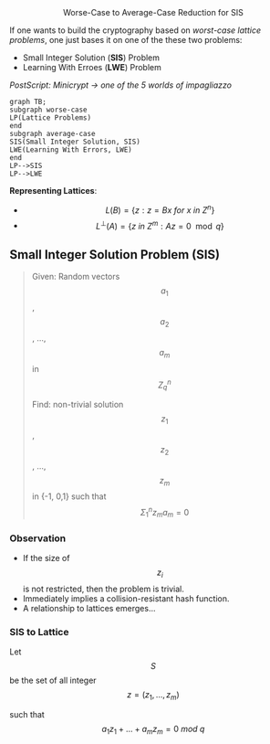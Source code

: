 <center>Worse-Case to Average-Case Reduction for SIS</center>

If one wants to build the cryptography based on *worst-case lattice problems*, one just bases it on one of the these two problems:

- Small Integer Solution (**SIS**) Problem
- Learning With Erroes (**LWE**) Problem

*PostScript: Minicrypt &rarr; one of the 5 worlds of impagliazzo*

```mermaid
graph TB;
subgraph worse-case
LP(Lattice Problems)
end
subgraph average-case
SIS(Small Integer Solution, SIS)
LWE(Learning With Errors, LWE)
end
LP-->SIS
LP-->LWE
```



**Representing Lattices**:

- $$L(B) = \{z: z = Bx\ for\ x\ in\ Z^n\}$$
- $$L^{\perp}(A) = \{z\ in\ Z^m:Az = 0 \mod q\}$$

  

 ## Small Integer Solution Problem (SIS)

> Given: Random vectors $$a_1$$, $$a_2$$, ..., $$a_m$$ in $$Z^n_q$$
>
> Find: non-trivial solution $$z_1$$, $$z_2$$, ..., $$z_m$$ in {-1, 0,1} such that $$\Sigma_1^n z_ma_m = 0$$

### Observation

- If the size of $$z_i$$ is not restricted, then the problem is trivial.
- Immediately implies a collision-resistant hash function.
- A relationship to lattices emerges...

### SIS to Lattice

Let $$S$$ be the set of all integer $$z = (z_1, ..., z_m)$$

such that $$a_1z_1 + ... + a_mz_m = 0\ mod\ q$$

